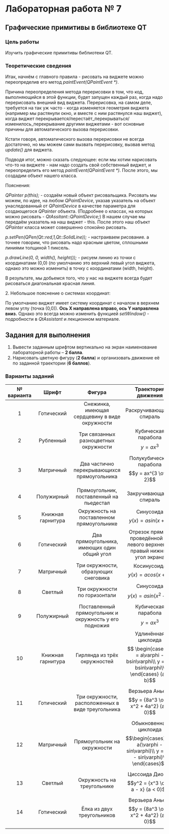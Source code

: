 # Лабораторная работа № 7

## Графические примитивы в библиотеке QT

### Цель работы

Изучить графические примитивы библиотеки QT.

### Теоретические сведения

Итак, начнём с главного правила - рисовать на виджете можно переопределив его
метод *paintEvent(QPaintEvent \*)*.

Причина переопределения метода перерисовки в том, что код, выполняющийся в этой
функции, будет запущен каждый раз, когда надо перерисовать внешний вид виджета.
Перерисовка, на самом деле, требуется на так уж часто - когда изменяется геометрия
виджета (например мы растянули окно, и вместе с ним растянулся наш виджет), когда
виджет перекрывается/перестаёт\_перекрываться/изменилось\_перекрывание другими
виджетами - вот основные причины для автоматического вызова перерисовки.

Кстати говоря, автоматического вызова перерисовки не всегда достаточно, но мы
можем сами вызвать перерисовку, вызвав метод *update()* для виджета.

Подводя итог, можно сказать следующее: если мы хотим нарисовать что-то на
виджете - нам надо создать свой собственный виджет, и переопределить его метод
*paintEvent(QPaintEvent \*)*. После этого, мы создадим объект нашего класса.

Пояснения:

*QPainter p(this);* - создаём новый объект рисовальщика. Рисовать мы можем, по
идее, на любом *QPaintDevice*, указав указатель на объект унаследованный от
*QPaintDevice* в качестве параметра для создающегося *QPainter* объекта.
(Подробнее о классах, на которых можно рисовать - *QtAssitant::QPaintDevice;*)
В нашем случае мы передаём указатель на наш виджет - this. После этого наш объект
*QPainter* класса может совершенно спокойно рисовать.

*p.setPen(QPen(Qt::red,1,Qt::SolidLine));* - настраиваем рисование. а точнее говорим,
что рисовать надо красным цветом, сплошными линиями толщиной 1 пиксель.

*p.drawLine(0, 0, width(), height());* - рисуем линию из точки с координатами (0,0)
(по умолчанию это верхний левый угол виджета, однако это можно изменить) в точку
с координатами (width, height).

В результате, мы добьемся того, что у нас на виджете всегда будет рисоваться
диагональная красная линия.

2\. Небольшое пояснение о системах координат:

По умолчанию виджет имеет систему координат с началом в верхнем левом углу
(точка (0,0)). **Ось X направлена вправо, ось Y направлена вниз.**
Однако это всегда можно изменить функцией *setWindow()* - подробности в
*QtAssistant* и лекционном материале.

## Задания для выполнения

1. Вывести заданным шрифтом вертикально на экран наименование лабораторной
работы – **2 балла**.
2. Нарисовать цветную фигуру (**2 балла**) и организовать движение её по заданной
траектории (**6 баллов**).

### Варианты заданий

|№ варианта|Шрифт|Фигура|Траектория движения|
| :-: | :-: | :-: | :-: |
|1|Готический|Снежинка, имеющая сердцевину в виде окружности|Раскручивающаяся спираль|
|2|Рубленный|Три связанных разноцветных окружности|Кубическая парабола $$y = ax^3$$|
|3|Матричный|Два частично перекрывающихся прямоугольника|Полукубическая парабола $$y = ax^{3 \over 2}$$|
|4|Полужирный|Прямоугольник, поставленный на пьедестал|Закручивающаяся спираль|
|5|Книжная гарнитура|Окружность на поставленном прямоугольнике|Синусоида $$y(x) = asin(x + b)$$|
|6|Готический|Два прямоугольника, имеющих один общий угол|Отрезок прямой, проведённой из левого верхнего в правый нижний угол экрана|
|7|Матричный|Три окружности, образующих снеговика|Косинусоида $$y(x) = acos(x + b)$$|
|8|Светлый|Три окружности по горизонтали|Синусоида $$y(x) = asin(x^2 + b)$$|
|9|Полужирный|Поставленный прямоугольник и окружность у его подножия|Кубическая парабола $$y = ax^3$$|
|10|Книжная гарнитура|Гирлянда из трёх окружностей|Удлинённая циклоида $$ \begin{cases} x = a\varphi - bsin\varphi\\ y = a - bsin\varphi\\ \end{cases} (a < b)$$|
|11|Готический|Три окружности, расположенных в виде треугольника|Верзьера Аньези $$y = {8a^3 \over x^2 + 4a^2} (a < 0)$$|
|12|Матричный|Прямоугольник на окружности|Обыкновенная циклоида $$\begin{cases} x = a(\varphi - sin\varphi)\\ y = a(1 - sin\varphi)\\ \end{cases}$$|
|13|Светлый|Окружность на треугольнике|Циссоида Диокла $$y^2 = {x^3 \over a - x} (a < 0)$$|
|14|Готический|Ёлка из двух треугольников|Верзьера Аньези $$y = {8a^3 \over x^2 + 4a^2} (a < 0)$$|
